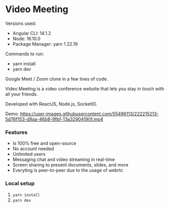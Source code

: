 # Video Meeting

Versions used:

- Angular CLI: 14.1.2
- Node: 16.10.0
- Package Manager: yarn 1.22.19

Commands to run:

- yarn install
- yarn dev

Google Meet / Zoom clone in a few lines of code.

Video Meeting is a video conference website that lets you stay in touch with all your friends.

Developed with ReactJS, Node.js, SocketIO.

Demo:
https://user-images.githubusercontent.com/55496113/222215213-5d76f153-d9aa-46b8-9fbf-13a32904190f.mp4


### Features

- Is 100% free and open-source
- No account needed
- Unlimited users
- Messaging chat and video streaming in real-time
- Screen sharing to present documents, slides, and more
- Everyting is peer-to-peer due to the usage of webrtc

### Local setup

1. `yarn install`
2. `yarn dev`
